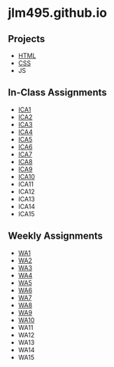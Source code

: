 # jlm495.github.io

## Projects

* [HTML](/html-midterm)
* [CSS](/index.html)
* JS

## In-Class Assignments

* [ICA1](/ica/ICA1%20--%20How%20to%20Search%20--%20Jenna%20Mandel.pdf)
* [ICA2](/ica/ICA2_Jenna_Mandel.pdf)
* [ICA3](/ica/ica3a.html)
* [ICA4](/ica/ica4.html)
* [ICA5](/ica/ica5/ica5.html)
* [ICA6](/ica/ica6/ica6.html)
* [ICA7](/ica/ica7/ica7.html)
* [ICA8](/ica/ica8.html)
* [ICA9](/ica/ica9.html)
* [ICA10](/ica/ica10.html)
* ICA11
* ICA12
* ICA13
* ICA14
* ICA15

## Weekly Assignments

* [WA1](/wa/wa1.html)
* [WA2](/wa/wa2.html)
* [WA3](/wa/wa3.html)
* [WA4](/wa/wa4/wa4.html)
* [WA5](/wa/wa5/wa5.html)
* [WA6](/wa/wa6/wa6.html)
* [WA7](/wa/wa7/wa7.html)
* [WA8](/wa/wa8.html)
* [WA9](/wa/wa9.html)
* [WA10](/wa/wa10.html)
* WA11
* WA12
* WA13
* WA14
* WA15

